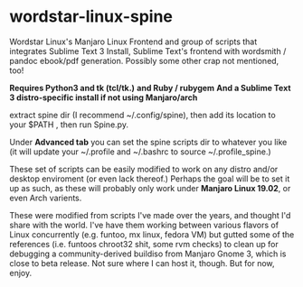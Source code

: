 # wordstar-linux-spine
Wordstar Linux's Manjaro Linux Frontend and group of scripts that integrates Sublime Text 3 Install, 
Sublime Text's frontend with wordsmith / pandoc ebook/pdf generation.
Possibly some other crap not mentioned, too!

**Requires Python3 and tk (tcl/tk.)**
**and Ruby / rubygem**
**And a Sublime Text 3 distro-specific install if not using Manjaro/arch**

extract spine dir (I recommend ~/.config/spine), then add its location to your $PATH , then run Spine.py.

Under **Advanced tab** you can set the spine scripts dir to whatever you like (it will update your ~/.profile and ~/.bashrc to source ~/.profile_spine.)

These set of scripts can be easily modified to work on any distro and/or desktop enviroment (or even lack thereof.)
Perhaps the goal will be to set it up as such, as these will probably only work under **Manjaro Linux 19.02**, or even Arch varients.

These were modified from scripts I've made over the years, and thought I'd share with the world. I've have them working between
various flavors of Linux concurrently (e.g. funtoo, mx linux, fedora VM) but gutted some of the references (i.e. funtoos chroot32 shit, some rvm checks) to clean up for debugging
a community-derived buildiso from Manjaro Gnome 3, which is close to beta release. Not sure where I can host it, though. But for now, enjoy.
